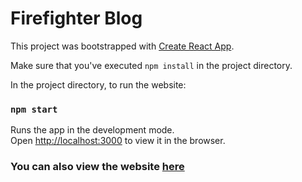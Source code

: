 # Firefighter Blog

This project was bootstrapped with [Create React App](https://github.com/facebook/create-react-app).

Make sure that you've executed `npm install` in the project directory.

In the project directory, to run the website:

### `npm start`

Runs the app in the development mode.\
Open [http://localhost:3000](http://localhost:3000) to view it in the browser.


### You can also view the website [here](https://kinigopoulos.github.io/firefighter-blog/)